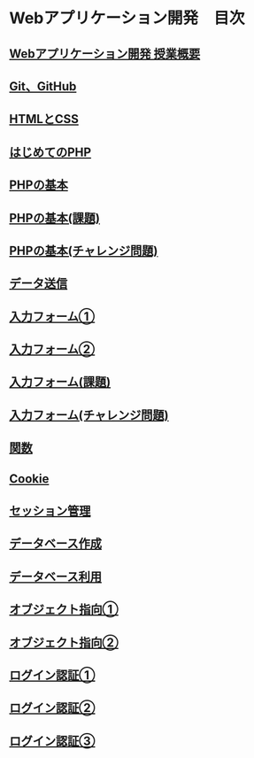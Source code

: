 # Webアプリケーション開発　目次

## [Webアプリケーション開発 授業概要](./orientation/README.md)

## [Git、GitHub](./git/README.md)

## [HTMLとCSS](./htmlcss/README.md)

## [はじめてのPHP](./firstphp/README.md)

## [PHPの基本](./basicphp/README.md)

## [PHPの基本(課題)](./basicphp-kadai/README.md)

## [PHPの基本(チャレンジ問題)](./basicphp-challenge/README.md)

## [データ送信](./http-get/README.md)

## [入力フォーム①](./http-post-i/README.md)

## [入力フォーム②](./http-post-ii/README.md)

## [入力フォーム(課題)](./http-post-kadai/README.md)

## [入力フォーム(チャレンジ問題)](./http-post-challenge/README.md)

## [関数](./function/README.md)

## [Cookie](./cookie/README.md)

## [セッション管理](./session/README.md)

## [データベース作成](./db-create/README.md)

## [データベース利用](./db-crud/README.md)

## [オブジェクト指向①](./object-i/README.md)

## [オブジェクト指向②](./object-ii/README.md)

## [ログイン認証①](./login-i/README.md)

## [ログイン認証②](./login-ii/README.md)

## [ログイン認証③](./login-iii/README.md)


